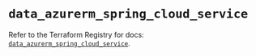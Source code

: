 # `data_azurerm_spring_cloud_service`

Refer to the Terraform Registry for docs: [`data_azurerm_spring_cloud_service`](https://registry.terraform.io/providers/hashicorp/azurerm/4.40.0/docs/data-sources/spring_cloud_service).
